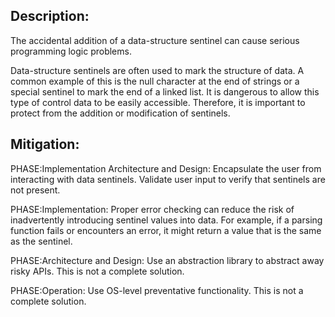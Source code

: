 ## Description:

The accidental addition of a data-structure sentinel can cause serious programming logic problems.

Data-structure sentinels are often used to mark the structure of data. A common example of this is the null character at the end of strings or a special sentinel to mark the end of a linked list. It is dangerous to allow this type of control data to be easily accessible. Therefore, it is important to protect from the addition or modification of sentinels.

## Mitigation:


PHASE:Implementation Architecture and Design:
Encapsulate the user from interacting with data sentinels. Validate user input to verify that sentinels are not present.

PHASE:Implementation:
Proper error checking can reduce the risk of inadvertently introducing sentinel values into data. For example, if a parsing function fails or encounters an error, it might return a value that is the same as the sentinel.

PHASE:Architecture and Design:
Use an abstraction library to abstract away risky APIs. This is not a complete solution.

PHASE:Operation:
Use OS-level preventative functionality. This is not a complete solution.

